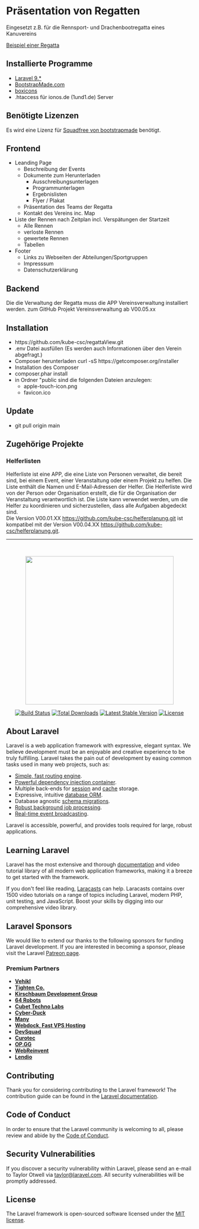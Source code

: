 <h1>Präsentation von Regatten</h1>
<p>
Eingesetzt z.B. für die Rennsport- und Drachenbootregatta eines Kanuvereins
</p>

<a href="https://live.kel-datteln.de">Beispiel einer Regatta</a>

<h2>Installierte Programme</h2>
<ul>
  <li><a href="https://jetstream.laravel.com/2.x/introduction.html" target="_blank">Laravel 9.*</a>
  <li><a href="https://bootstrapmade.com/squadfree-free-bootstrap-template-creative/" target="_blank">BootstrapMade.com </a></li>
  <li><a href="https://boxicons.com/" target="_blank">boxicons</a></li>
<li>.htaccess für ionos.de (1und1.de) Server</li>
</ul>

<h2>Benötigte Lizenzen</h2>
Es wird eine Lizenz für
<a href="https://bootstrapmade.com/squadfree-free-bootstrap-template-creative/">Squadfree von bootstrapmade</a>
benötigt.

<h2>Frontend</h2>
<ul>
    <li>Leanding Page
        <ul>
            <li>Beschreibung der Events</li> 
            <li>Dokumente zum Herunterladen
              <ul>
                <li>Ausschreibungsunterlagen</li>
                <li>Programmunterlagen</li>
                <li>Ergebnislisten</li>
                <li>Flyer / Plakat</li>
              </ul>
            </li>
            <li>Präsentation des Teams der Regatta</li>
            <li>Kontakt des Vereins inc. Map</li>
        </ul> 
    </li>
    <li>Liste der Rennen nach Zeitplan incl. Verspätungen der Startzeit
      <ul>
        <li>Alle Rennen</li>
        <li>verloste Rennen</li>
        <li>gewertete Rennen</li>
        <li>Tabellen</li>
      </ul> 
    </li>
    <li>Footer
      <ul>
        <li>Links zu Webseiten der Abteilungen/Sportgruppen</li>
        <li>Impresssum</li>
        <li>Datenschutzerklärung</li>
      </ul>
    </li>
</ul>

<h2>Backend</h2>
<p>
Die die Verwaltung der Regatta muss die APP Vereinsverwaltung installiert werden.
<a href="https://github.com/kube-csc/vereinsverwaltung" target="_blank"></a>
zum GitHub Projekt Vereinsverwaltung ab V00.05.xx
</p>


<h2>Installation</h2>
<ul>
   <li>https://github.com/kube-csc/regattaView.git</li>
   <li>.env Datei ausfüllen (Es werden auch Informationen über den Verein abgefragt.)</li>
   <li>Composer herunterladen curl -sS https://getcomposer.org/installer</li>
   <li>Installation des Composer </li>
   <li>composer.phar install</li>
   <li>in Ordner "public sind die folgenden Dateien anzulegen:
   <ul>
     <li>apple-touch-icon.png</li>
     <li>favicon.ico</li>
   </ul>
</ul>

<h2>Update</h2>
<ul>
   <li>git pull origin main</li>
</ul>
<h2>Zugehörige Projekte</h2>
<h3>Helferlisten</h3>
<p>
Helferliste ist eine APP, die eine Liste von Personen verwaltet, die bereit sind, bei einem Event, einer Veranstaltung oder einem Projekt zu helfen. 
Die Liste enthält die Namen und E-Mail-Adressen der Helfer. Die Helferliste wird von der Person oder Organisation erstellt, die für die Organisation der Veranstaltung verantwortlich ist. Die Liste kann verwendet werden, um 
die Helfer zu koordinieren und sicherzustellen, dass alle Aufgaben abgedeckt sind.<br>
Die Version V00.01.XX <a href="https://github.com/kube-csc/helferplanung.git" target="_blank">https://github.com/kube-csc/helferplanung.git</a> ist kompatibel mit der Version V00.04.XX <a href="https://github.com/kube-csc/helferplanung.git" target="_blank">https://github.com/kube-csc/helferplanung.git</a>.
</p>
<hr>
<br>
<p align="center"><a href="https://laravel.com" target="_blank"><img src="https://raw.githubusercontent.com/laravel/art/master/logo-lockup/5%20SVG/2%20CMYK/1%20Full%20Color/laravel-logolockup-cmyk-red.svg" width="400"></a></p>

<p align="center">
<a href="https://travis-ci.org/laravel/framework"><img src="https://travis-ci.org/laravel/framework.svg" alt="Build Status"></a>
<a href="https://packagist.org/packages/laravel/framework"><img src="https://img.shields.io/packagist/dt/laravel/framework" alt="Total Downloads"></a>
<a href="https://packagist.org/packages/laravel/framework"><img src="https://img.shields.io/packagist/v/laravel/framework" alt="Latest Stable Version"></a>
<a href="https://packagist.org/packages/laravel/framework"><img src="https://img.shields.io/packagist/l/laravel/framework" alt="License"></a>
</p>

## About Laravel

Laravel is a web application framework with expressive, elegant syntax. We believe development must be an enjoyable and creative experience to be truly fulfilling. Laravel takes the pain out of development by easing common tasks used in many web projects, such as:

- [Simple, fast routing engine](https://laravel.com/docs/routing).
- [Powerful dependency injection container](https://laravel.com/docs/container).
- Multiple back-ends for [session](https://laravel.com/docs/session) and [cache](https://laravel.com/docs/cache) storage.
- Expressive, intuitive [database ORM](https://laravel.com/docs/eloquent).
- Database agnostic [schema migrations](https://laravel.com/docs/migrations).
- [Robust background job processing](https://laravel.com/docs/queues).
- [Real-time event broadcasting](https://laravel.com/docs/broadcasting).

Laravel is accessible, powerful, and provides tools required for large, robust applications.

## Learning Laravel

Laravel has the most extensive and thorough [documentation](https://laravel.com/docs) and video tutorial library of all modern web application frameworks, making it a breeze to get started with the framework.

If you don't feel like reading, [Laracasts](https://laracasts.com) can help. Laracasts contains over 1500 video tutorials on a range of topics including Laravel, modern PHP, unit testing, and JavaScript. Boost your skills by digging into our comprehensive video library.

## Laravel Sponsors

We would like to extend our thanks to the following sponsors for funding Laravel development. If you are interested in becoming a sponsor, please visit the Laravel [Patreon page](https://patreon.com/taylorotwell).

### Premium Partners

- **[Vehikl](https://vehikl.com/)**
- **[Tighten Co.](https://tighten.co)**
- **[Kirschbaum Development Group](https://kirschbaumdevelopment.com)**
- **[64 Robots](https://64robots.com)**
- **[Cubet Techno Labs](https://cubettech.com)**
- **[Cyber-Duck](https://cyber-duck.co.uk)**
- **[Many](https://www.many.co.uk)**
- **[Webdock, Fast VPS Hosting](https://www.webdock.io/en)**
- **[DevSquad](https://devsquad.com)**
- **[Curotec](https://www.curotec.com/services/technologies/laravel/)**
- **[OP.GG](https://op.gg)**
- **[WebReinvent](https://webreinvent.com/?utm_source=laravel&utm_medium=github&utm_campaign=patreon-sponsors)**
- **[Lendio](https://lendio.com)**

## Contributing

Thank you for considering contributing to the Laravel framework! The contribution guide can be found in the [Laravel documentation](https://laravel.com/docs/contributions).

## Code of Conduct

In order to ensure that the Laravel community is welcoming to all, please review and abide by the [Code of Conduct](https://laravel.com/docs/contributions#code-of-conduct).

## Security Vulnerabilities

If you discover a security vulnerability within Laravel, please send an e-mail to Taylor Otwell via [taylor@laravel.com](mailto:taylor@laravel.com). All security vulnerabilities will be promptly addressed.

## License

The Laravel framework is open-sourced software licensed under the [MIT license](https://opensource.org/licenses/MIT).
